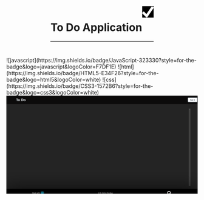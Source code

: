 <div style="display: flex; flex-direction: column; justify-content: center; align-items:center;">
<div style="display:flex; margin-bottom: 40px; border-bottom: solid 2px grey">
<h1 style="text-align: center;">To Do Application</h1>
<img src="logo.png" width=30 height=30/>
</div>
![javascript](https://img.shields.io/badge/JavaScript-323330?style=for-the-badge&logo=javascript&logoColor=F7DF1E)
![html](https://img.shields.io/badge/HTML5-E34F26?style=for-the-badge&logo=html5&logoColor=white)
![css](https://img.shields.io/badge/CSS3-1572B6?style=for-the-badge&logo=css3&logoColor=white)

<img src="./todo-react-example.gif" width=700/>
</div>